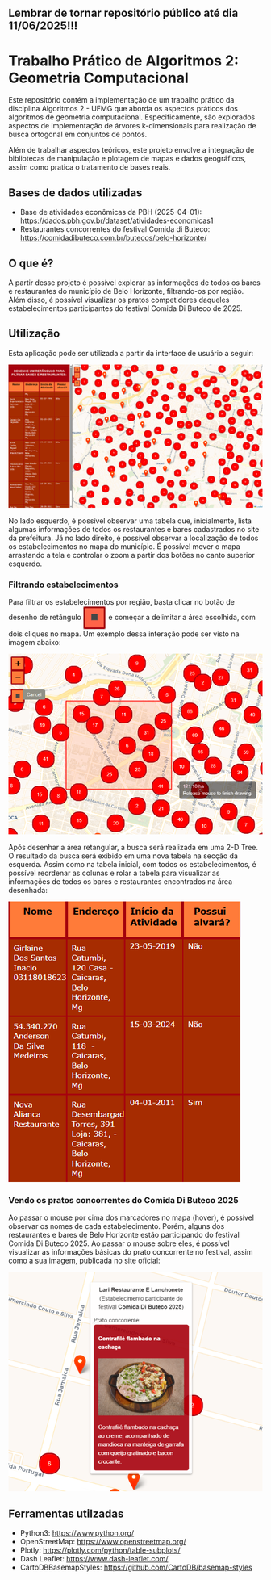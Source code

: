 ## Lembrar de tornar repositório público até dia 11/06/2025!!!

# Trabalho Prático de Algoritmos 2: Geometria Computacional
Este repositório contém a implementação de um trabalho prático da disciplina Algoritmos 2 - UFMG que aborda os aspectos práticos dos algoritmos de geometria computacional. Especificamente, são explorados aspectos de implementação de árvores k-dimensionais para realização de busca ortogonal em conjuntos de pontos. 

Além de trabalhar aspectos teóricos, este projeto envolve a integração de bibliotecas de manipulação e plotagem de mapas e dados geográficos, assim como pratica o tratamento de bases reais.

## Bases de dados utilizadas
- Base de atividades econômicas da PBH (2025-04-01): https://dados.pbh.gov.br/dataset/atividades-economicas1
- Restaurantes concorrentes do festival Comida di Buteco: https://comidadibuteco.com.br/butecos/belo-horizonte/

## O que é?
A partir desse projeto é possível explorar as informações de todos os bares e restaurantes do município de Belo Horizonte, filtrando-os por região. Além disso, é possível visualizar os pratos competidores daqueles estabelecimentos participantes do festival Comida Di Buteco de 2025.

## Utilização
Esta aplicação pode ser utilizada a partir da interface de usuário a seguir:

![image](./resources/readme_images/ui.png)

No lado esquerdo, é possível observar uma tabela que, inicialmente, lista algumas informações de todos os restaurantes e bares cadastrados no site da prefeitura.
Já no lado direito, é possível observar a localização de todos os estabelecimentos no mapa do município. É possível mover o mapa arrastando a tela e controlar o zoom a partir dos botões no canto superior esquerdo.

### Filtrando estabelecimentos
Para filtrar os estabelecimentos por região, basta clicar no botão de desenho de retângulo <img src="./resources/readme_images/ret_icon.png" alt="draw_rectangle" style="vertical-align: middle;"> e começar a delimitar a área escolhida, com dois cliques no mapa. Um exemplo dessa interação pode ser visto na imagem abaixo:

![image](./resources/readme_images/drawing.png)

Após desenhar a área retangular, a busca será realizada em uma 2-D Tree. O resultado da busca será exibido em uma nova tabela na secção da esquerda. Assim como na tabela inicial, com todos os estabelecimentos, é possível reordenar as colunas e rolar a tabela para visualizar as informações de todos os bares e restaurantes encontrados na área desenhada: 

![image](./resources/readme_images/table.png)

### Vendo os pratos concorrentes do Comida Di Buteco 2025
Ao passar o mouse por cima dos marcadores no mapa (hover), é possível observar os nomes de cada estabelecimento. Porém, alguns dos restaurantes e bares de Belo Horizonte estão participando do festival Comida Di Buteco 2025. Ao passar o mouse sobre eles, é possível visualizar as informações básicas do prato concorrente no festival, assim como a sua imagem, publicada no site oficial:

![image](./resources/readme_images/comida_di_buteco.png)

## Ferramentas utilzadas
- Python3: https://www.python.org/
- OpenStreetMap: https://www.openstreetmap.org/
- Plotly: https://plotly.com/python/table-subplots/
- Dash Leaflet: https://www.dash-leaflet.com/
- CartoDBBasemapStyles: https://github.com/CartoDB/basemap-styles

